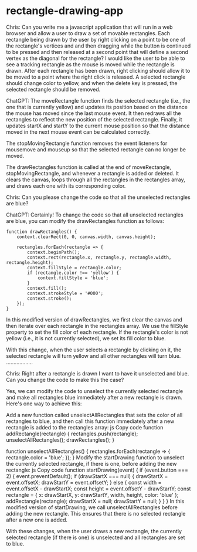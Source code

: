 # rectangle-drawing-app



Chris: Can you write me a javascript application that will run in a web browser and allow a user to draw a set of movable rectangles. Each rectangle being drawn by the user by right clicking on a point to be one of the rectangle's vertices and and then dragging while the button is continued to be pressed and then released at a second point that will define a second vertex as the diagonal for the rectangle? I would like the user to be able to see a tracking rectangle as the mouse is moved while the rectangle is drawn.  After each rectangle has been drawn, right clicking should allow it to be moved to a point where the right click is released.   A selected rectangle should change color to yellow, and when the delete key is pressed, the selected rectangle should be removed.


ChatGPT: The moveRectangle function finds the selected rectangle (i.e., the one that is currently yellow) and updates its position based on the distance the mouse has moved since the last mouse event. It then redraws all the rectangles to reflect the new position of the selected rectangle. Finally, it updates startX and startY to the current mouse position so that the distance moved in the next mouse event can be calculated correctly.

The stopMovingRectangle function removes the event listeners for mousemove and mouseup so that the selected rectangle can no longer be moved.

The drawRectangles function is called at the end of moveRectangle, stopMovingRectangle, and whenever a rectangle is added or deleted. It clears the canvas, loops through all the rectangles in the rectangles array, and draws each one with its corresponding color.


Chris: Can you please change the code so that all the unselected rectangles are blue?


ChatGPT: Certainly! To change the code so that all unselected rectangles are blue, you can modify the drawRectangles function as follows:


```
function drawRectangles() {
	context.clearRect(0, 0, canvas.width, canvas.height);

	rectangles.forEach(rectangle => {
		context.beginPath();
		context.rect(rectangle.x, rectangle.y, rectangle.width, rectangle.height);
		context.fillStyle = rectangle.color;
		if (rectangle.color !== 'yellow') {
			context.fillStyle = 'blue';
		}
		context.fill();
		context.strokeStyle = '#000';
		context.stroke();
	});
}
```


In this modified version of drawRectangles, we first clear the canvas and then iterate over each rectangle in the rectangles array. We use the fillStyle property to set the fill color of each rectangle. If the rectangle's color is not yellow (i.e., it is not currently selected), we set its fill color to blue.

With this change, when the user selects a rectangle by clicking on it, the selected rectangle will turn yellow and all other rectangles will turn blue.
..................


Chris: Right after a rectangle is drawn I want to have it unselected and blue. Can you change the code to make this the case?


Yes, we can modify the code to unselect the currently selected rectangle and make all rectangles blue immediately after a new rectangle is drawn. Here's one way to achieve this:

Add a new function called unselectAllRectangles that sets the color of all rectangles to blue, and then call this function immediately after a new rectangle is added to the rectangles array:
js
Copy code
function addRectangle(rectangle) {
	rectangles.push(rectangle);
	unselectAllRectangles();
	drawRectangles();
}

function unselectAllRectangles() {
	rectangles.forEach(rectangle => {
		rectangle.color = 'blue';
	});
}
Modify the startDrawing function to unselect the currently selected rectangle, if there is one, before adding the new rectangle:
js
Copy code
function startDrawing(event) {
	if (event.button === 2) {
		event.preventDefault();
		if (drawStartX === null) {
			drawStartX = event.offsetX;
			drawStartY = event.offsetY;
		} else {
			const width = event.offsetX - drawStartX;
			const height = event.offsetY - drawStartY;
			const rectangle = { x: drawStartX, y: drawStartY, width, height, color: 'blue' };
			addRectangle(rectangle);
			drawStartX = null;
			drawStartY = null;
		}
	}
}
In this modified version of startDrawing, we call unselectAllRectangles before adding the new rectangle. This ensures that there is no selected rectangle after a new one is added.

With these changes, when the user draws a new rectangle, the currently selected rectangle (if there is one) is unselected and all rectangles are set to blue.






